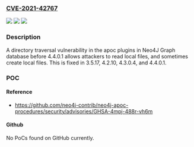 ### [CVE-2021-42767](https://cve.mitre.org/cgi-bin/cvename.cgi?name=CVE-2021-42767)
![](https://img.shields.io/static/v1?label=Product&message=n%2Fa&color=blue)
![](https://img.shields.io/static/v1?label=Version&message=n%2Fa&color=blue)
![](https://img.shields.io/static/v1?label=Vulnerability&message=n%2Fa&color=brighgreen)

### Description

A directory traversal vulnerability in the apoc plugins in Neo4J Graph database before 4.4.0.1 allows attackers to read local files, and sometimes create local files. This is fixed in 3.5.17, 4.2.10, 4.3.0.4, and 4.4.0.1.

### POC

#### Reference
- https://github.com/neo4j-contrib/neo4j-apoc-procedures/security/advisories/GHSA-4mpj-488r-vh6m

#### Github
No PoCs found on GitHub currently.

